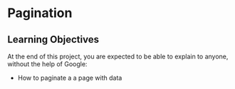 # Pagination

## Learning Objectives
At the end of this project, you are expected to be able to explain to anyone, without the help of Google:

* How to paginate a a page with data